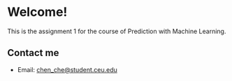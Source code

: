 # Welcome!
This is the assignment 1 for the course of Prediction with Machine Learning.
## Contact me
- Email: chen_che@student.ceu.edu
